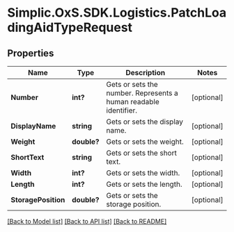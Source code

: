 # Simplic.OxS.SDK.Logistics.PatchLoadingAidTypeRequest

## Properties

Name | Type | Description | Notes
------------ | ------------- | ------------- | -------------
**Number** | **int?** | Gets or sets the number.     Represents a human readable identifier.   | [optional] 
**DisplayName** | **string** | Gets or sets the display name. | [optional] 
**Weight** | **double?** | Gets or sets the weight. | [optional] 
**ShortText** | **string** | Gets or sets the short text. | [optional] 
**Width** | **int?** | Gets or sets the width. | [optional] 
**Length** | **int?** | Gets or sets the length. | [optional] 
**StoragePosition** | **double?** | Gets or sets the storage position. | [optional] 

[[Back to Model list]](../README.md#documentation-for-models) [[Back to API list]](../README.md#documentation-for-api-endpoints) [[Back to README]](../README.md)

